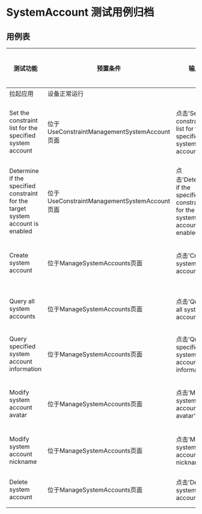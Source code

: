 # SystemAccount 测试用例归档

## 用例表

| 测试功能                           | 预置条件                                     | 输入                                     | 预期输出                                     | 是否自动 | 测试结果 |
| ---------------------------------- | -------------------------------------------- | ---------------------------------------- | -------------------------------------------- | -------- | -------- |
| 拉起应用                           | 设备正常运行                                 |                                          | 成功拉起应用                                 | 是       | Pass     |
| Set the constraint list for the specified system account         | 位于UseConstraintManagementSystemAccount页面 | 点击'Set the constraint list for the specified system account'         | 页面显示“Successfully set the constraint list for the specified system account”     | 是       | Pass     |
| Determine if the specified constraint for the target system account is enabled | 位于UseConstraintManagementSystemAccount页面 | 点击'Determine if the specified constraint for the target system account is enabled' | 页面显示“Set the constraint list for the specified system account”   | 是       | Pass     |
| Create system account                       | 位于ManageSystemAccounts页面                 | 点击'Create system account'                       | 页面显示“Account creation successful. Account name:: "Bob"”       | 是       | Pass     |
| Query all system accounts                   | 位于ManageSystemAccounts页面                 | 点击'Query all system accounts'                   | 页面显示“Query account successful. Account name:"user"”      | 是       | Pass     |
| Query specified system account information               | 位于ManageSystemAccounts页面                 | 点击'Query specified system account information'               | 页面显示“Query account successful. Account name for account 100: "user"” | 是       | Pass     |
| Modify system account avatar                   | 位于ManageSystemAccounts页面                 | 点击'Modify system account avatar'                   | 页面显示“Successfully updated system account avatar”               | 是       | Pass     |
| Modify system account nickname                   | 位于ManageSystemAccounts页面                 | 点击'Modify system account nickname'                   | 页面显示“Successfully modified system account name”               | 是       | Pass     |
| Delete system account                       | 位于ManageSystemAccounts页面                 | 点击'Delete system account'                       | 页面显示“Successfully deleted system account”                   | 是       | Pass     |
